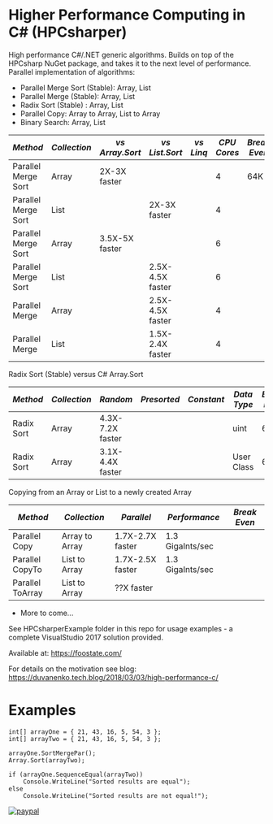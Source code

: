 # Higher Performance Computing in C# (HPCsharper)

High performance C#/.NET generic algorithms. Builds on top of the HPCsharp NuGet package, and takes it to the next level of performance.
Parallel implementation of algorithms:
- Parallel Merge Sort (Stable): Array, List
- Parallel Merge (Stable): Array, List
- Radix Sort (Stable) : Array, List
- Parallel Copy: Array to Array, List to Array
- Binary Search: Array, List

*Method*|*Collection*|*vs Array.Sort*|*vs List.Sort*|*vs Linq*|*CPU Cores*|*Break Even*|*Description*
--- | --- | --- | --- | --- | --- | --- | ---
Parallel Merge Sort|Array|2X-3X faster|||4|64K|Stable
Parallel Merge Sort|List||2X-3X faster||4||Stable
Parallel Merge Sort|Array|3.5X-5X faster|||6||Stable
Parallel Merge Sort|List||2.5X-4.5X faster||6||Stable
Parallel Merge|Array||2.5X-4.5X faster||4||Stable
Parallel Merge|List||1.5X-2.4X faster||4||Stable

Radix Sort (Stable) versus C# Array.Sort

*Method*|*Collection*|*Random*|*Presorted*|*Constant*|*Data Type*|*Break Even*|*Description*
--- | --- | --- | --- | --- | --- | --- | ---
Radix Sort|Array|4.3X-7.2X faster|||uint|64K| Stable
Radix Sort|Array|3.1X-4.4X faster|||User Class|64K| Stable

Copying from an Array or List to a newly created Array

*Method*|*Collection*|*Parallel*|*Performance*|*Break Even*
--- | --- | --- | --- | ---
Parallel Copy|Array to Array|1.7X-2.7X faster|1.3 GigaInts/sec|
Parallel CopyTo|List to Array|1.7X-2.5X faster|1.3 GigaInts/sec|
Parallel ToArray|List to Array|??X faster||

- More to come...

See HPCsharperExample folder in this repo for usage examples - a complete VisualStudio 2017 solution provided.

Available at:
https://foostate.com/

For details on the motivation see blog:
https://duvanenko.tech.blog/2018/03/03/high-performance-c/

# Examples

	int[] arrayOne = { 21, 43, 16, 5, 54, 3 };
	int[] arrayTwo = { 21, 43, 16, 5, 54, 3 };

	arrayOne.SortMergePar();
	Array.Sort(arrayTwo);

	if (arrayOne.SequenceEqual(arrayTwo))
		Console.WriteLine("Sorted results are equal");
	else
		Console.WriteLine("Sorted results are not equal!");





[![paypal](https://www.paypalobjects.com/en_US/i/btn/btn_donateCC_LG.gif)](https://www.paypal.com/cgi-bin/webscr?cmd=_s-xclick&hosted_button_id=LDD8L7UPAC7QL)

